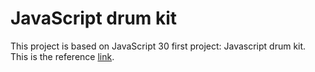 # JavaScript drum kit

This project is based on JavaScript 30 first project: Javascript drum kit. This is the reference [link](https://www.youtube.com/watch?v=VuN8qwZoego). 